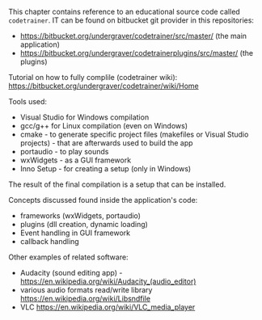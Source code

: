 This chapter contains reference to an educational source code called `codetrainer`. IT can be found on bitbucket git provider in this repositories:

* https://bitbucket.org/undergraver/codetrainer/src/master/ (the main application)
* https://bitbucket.org/undergraver/codetrainerplugins/src/master/ (the plugins)

Tutorial on how to fully complile (codetrainer wiki): https://bitbucket.org/undergraver/codetrainer/wiki/Home

Tools used:
* Visual Studio for Windows compilation
* gcc/g++ for Linux compilation (even on Windows)
* cmake - to generate specific project files (makefiles or Visual Studio projects) - that are afterwards used to build the app 
* portaudio - to play sounds
* wxWidgets - as a GUI framework
* Inno Setup - for creating a setup (only in Windows)

The result of the final compilation is a setup that can be installed.

Concepts discussed found inside the application's code:
- frameworks (wxWidgets, portaudio)
- plugins (dll creation, dynamic loading)
- Event handling in GUI framework
- callback handling

Other examples of related software:
* Audacity (sound editing app) - https://en.wikipedia.org/wiki/Audacity_(audio_editor)
* various audio formats read/write library https://en.wikipedia.org/wiki/Libsndfile
* VLC https://en.wikipedia.org/wiki/VLC_media_player
